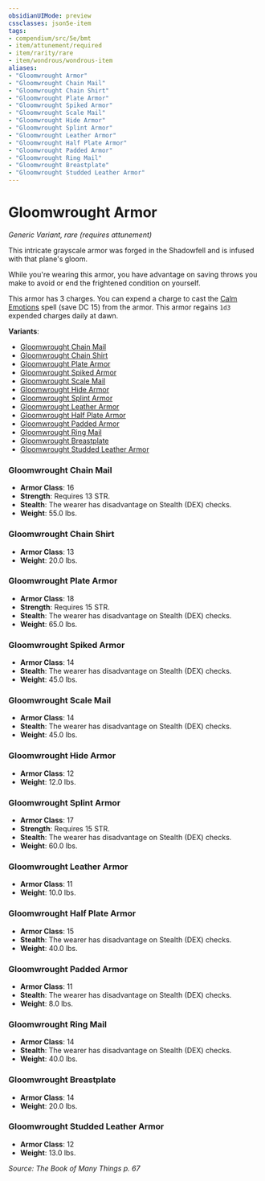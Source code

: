 ```yaml
---
obsidianUIMode: preview
cssclasses: json5e-item
tags:
- compendium/src/5e/bmt
- item/attunement/required
- item/rarity/rare
- item/wondrous/wondrous-item
aliases: 
- "Gloomwrought Armor"
- "Gloomwrought Chain Mail"
- "Gloomwrought Chain Shirt"
- "Gloomwrought Plate Armor"
- "Gloomwrought Spiked Armor"
- "Gloomwrought Scale Mail"
- "Gloomwrought Hide Armor"
- "Gloomwrought Splint Armor"
- "Gloomwrought Leather Armor"
- "Gloomwrought Half Plate Armor"
- "Gloomwrought Padded Armor"
- "Gloomwrought Ring Mail"
- "Gloomwrought Breastplate"
- "Gloomwrought Studded Leather Armor"
---
```

# Gloomwrought Armor
*Generic Variant, rare (requires attunement)*  


This intricate grayscale armor was forged in the Shadowfell and is infused with that plane's gloom.

While you're wearing this armor, you have advantage on saving throws you make to avoid or end the frightened condition on yourself.

This armor has 3 charges. You can expend a charge to cast the [Calm Emotions](/Systems/5e/spells/calm-emotions.md) spell (save DC 15) from the armor. This armor regains `1d3` expended charges daily at dawn.

**Variants**:
- [Gloomwrought Chain Mail](#Gloomwrought%20Chain%20Mail)
- [Gloomwrought Chain Shirt](#Gloomwrought%20Chain%20Shirt)
- [Gloomwrought Plate Armor](#Gloomwrought%20Plate%20Armor)
- [Gloomwrought Spiked Armor](#Gloomwrought%20Spiked%20Armor)
- [Gloomwrought Scale Mail](#Gloomwrought%20Scale%20Mail)
- [Gloomwrought Hide Armor](#Gloomwrought%20Hide%20Armor)
- [Gloomwrought Splint Armor](#Gloomwrought%20Splint%20Armor)
- [Gloomwrought Leather Armor](#Gloomwrought%20Leather%20Armor)
- [Gloomwrought Half Plate Armor](#Gloomwrought%20Half%20Plate%20Armor)
- [Gloomwrought Padded Armor](#Gloomwrought%20Padded%20Armor)
- [Gloomwrought Ring Mail](#Gloomwrought%20Ring%20Mail)
- [Gloomwrought Breastplate](#Gloomwrought%20Breastplate)
- [Gloomwrought Studded Leather Armor](#Gloomwrought%20Studded%20Leather%20Armor)

### Gloomwrought Chain Mail

- **Armor Class**: 16
- **Strength**: Requires 13 STR.
- **Stealth**: The wearer has disadvantage on Stealth (DEX) checks.
- **Weight**: 55.0 lbs.

### Gloomwrought Chain Shirt

- **Armor Class**: 13
- **Weight**: 20.0 lbs.

### Gloomwrought Plate Armor

- **Armor Class**: 18
- **Strength**: Requires 15 STR.
- **Stealth**: The wearer has disadvantage on Stealth (DEX) checks.
- **Weight**: 65.0 lbs.

### Gloomwrought Spiked Armor

- **Armor Class**: 14
- **Stealth**: The wearer has disadvantage on Stealth (DEX) checks.
- **Weight**: 45.0 lbs.

### Gloomwrought Scale Mail

- **Armor Class**: 14
- **Stealth**: The wearer has disadvantage on Stealth (DEX) checks.
- **Weight**: 45.0 lbs.

### Gloomwrought Hide Armor

- **Armor Class**: 12
- **Weight**: 12.0 lbs.

### Gloomwrought Splint Armor

- **Armor Class**: 17
- **Strength**: Requires 15 STR.
- **Stealth**: The wearer has disadvantage on Stealth (DEX) checks.
- **Weight**: 60.0 lbs.

### Gloomwrought Leather Armor

- **Armor Class**: 11
- **Weight**: 10.0 lbs.

### Gloomwrought Half Plate Armor

- **Armor Class**: 15
- **Stealth**: The wearer has disadvantage on Stealth (DEX) checks.
- **Weight**: 40.0 lbs.

### Gloomwrought Padded Armor

- **Armor Class**: 11
- **Stealth**: The wearer has disadvantage on Stealth (DEX) checks.
- **Weight**: 8.0 lbs.

### Gloomwrought Ring Mail

- **Armor Class**: 14
- **Stealth**: The wearer has disadvantage on Stealth (DEX) checks.
- **Weight**: 40.0 lbs.

### Gloomwrought Breastplate

- **Armor Class**: 14
- **Weight**: 20.0 lbs.

### Gloomwrought Studded Leather Armor

- **Armor Class**: 12
- **Weight**: 13.0 lbs.


*Source: The Book of Many Things p. 67*